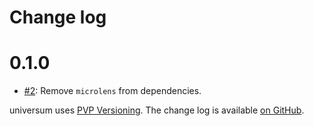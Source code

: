 Change log
==========

0.1.0
=====

* [#2](https://github.com/kowainik/universum/issues/2):
  Remove `microlens` from dependencies.


universum uses [PVP Versioning][1].
The change log is available [on GitHub][2].

[1]: https://pvp.haskell.org
[2]: https://github.com/kowainik/universum/releases
